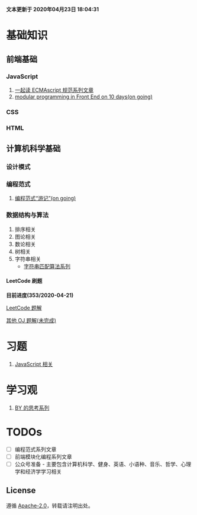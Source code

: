 **文本更新于 2020年04月23日 18:04:31**
# 基础知识
## 前端基础
### JavaScript
1. [一起读 ECMAscript 规范系列文章](./integration/es-specification-together.md)
2. [modular programming in Front End on 10 days(on going)]()
### CSS

### HTML

## 计算机科学基础
### 设计模式

### 编程范式
1. [编程范式“游记”(on going)]()

### 数据结构与算法
1. 排序相关
2. 图论相关
3. 数论相关
4. 树相关
5. 字符串相关
    - [字符串匹配算法系列](./integration/string-match-algo.md)
#### LeetCode 刷题
**目前进度(353/2020-04-21)**

[LeetCode 题解](./algorithms/leetcode-problems/README.md)


[其他 OJ 题解(未完成)]()

# 习题
1. [JavaScript 相关](习题/JavaScript/README.md)

# 学习观
1. [BY 的思考系列](integration/by-thinking-series.md)

# TODOs
- [ ] 编程范式系列文章
- [ ] 前端模块化编程系列文章
- [ ] 公众号准备 - 主要包含计算机科学、健身、英语、小语种、音乐、哲学、心理学和经济学学习相关

## License
遵循 [Apache-2.0](https://github.com/azl397985856/leetcode/blob/master/LICENSE.txt)，转载请注明出处。